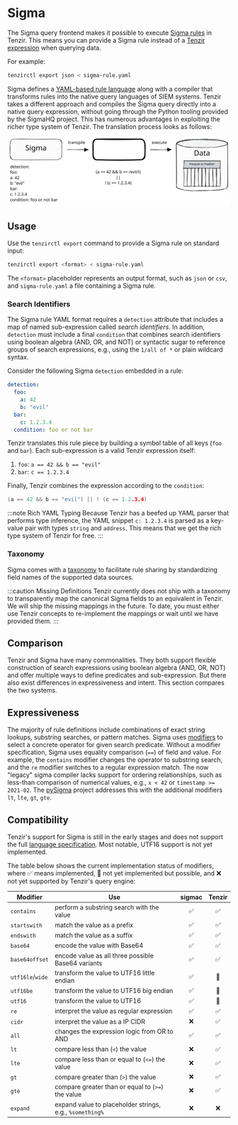 # Sigma

The Sigma query frontend makes it possible to execute [Sigma
rules](https://github.com/SigmaHQ/sigma) in Tenzir. This means you can provide a
Sigma rule instead of a [Tenzir expression](../expressions.md) when querying
data.

For example:

```bash
tenzirctl export json < sigma-rule.yaml
```

Sigma defines a [YAML-based rule language][sigma-spec] along with a compiler
that transforms rules into the native query languages of SIEM systems. Tenzir
takes a different approach and compiles the Sigma query directly into a native
query expression, without going through the Python tooling provided by the
SigmaHQ project. This has numerous advantages in exploiting the richer type
system of Tenzir. The translation process looks as follows:

![Sigma Execution](sigma-execution.excalidraw.svg)

[sigma-spec]: https://sigmahq.github.io/sigma-specification/

## Usage

Use the `tenzirctl export` command to provide a Sigma rule on standard input:

```bash
tenzirctl export <format> < sigma-rule.yaml
```

The `<format>` placeholder represents an output format, such as `json` or `csv`,
and `sigma-rule.yaml` a file containing a Sigma rule.

### Search Identifiers

The Sigma rule YAML format requires a `detection` attribute that includes a map
of named sub-expression called *search identifiers*. In addition, `detection`
must include a final `condition` that combines search identifiers using boolean
algebra (AND, OR, and NOT) or syntactic sugar to reference groups of search
expressions, e.g., using the `1/all of *` or plain wildcard syntax.

Consider the following Sigma `detection` embedded in a rule:

```yaml
detection:
  foo:
    a: 42
    b: "evil"
  bar:
    c: 1.2.3.4
  condition: foo or not bar
```

Tenzir translates this rule piece by building a symbol table of all keys (`foo`
and `bar`). Each sub-expression is a valid Tenzir expression itself:

1. `foo`: `a == 42 && b == "evil"`
2. `bar`: `c == 1.2.3.4`

Finally, Tenzir combines the expression according to the `condition`:

```c
(a == 42 && b == "evil") || ! (c == 1.2.3.4)
```

:::note Rich YAML Typing
Because Tenzir has a beefed up YAML parser that performs type inference, the
YAML snippet `c: 1.2.3.4` is parsed as a key-value pair with types `string` and
`address`. This means that we get the rich type system of Tenzir for free.
:::

### Taxonomy

Sigma comes with a [taxonomy](https://github.com/SigmaHQ/sigma/wiki/Taxonomy) to
facilitate rule sharing by standardizing field names of the supported data
sources.

:::caution Missing Definitions
Tenzir currently does not ship with a taxonomy to transparently map the canonical
Sigma fields to an equivalent in Tenzir. We will ship the missing mappings in the
future. To date, you must either use Tenzir concepts to re-implement the mappings
or wait until we have provided them.
:::

## Comparison

Tenzir and Sigma have many commonalities. They both support flexible construction
of search expressions using boolean algebra (AND, OR, NOT) and offer multiple
ways to define predicates and sub-expression. But there also exist differences
in expressiveness and intent. This section compares the two systems.

## Expressiveness

The majority of rule definitions include combinations of exact string lookups,
substring searches, or pattern matches. Sigma uses
[modifiers](https://github.com/SigmaHQ/sigma/wiki/Specification#value-modifiers)
to select a concrete operator for given search predicate. Without a modifier
specification, Sigma uses equality comparison (`==`) of field and value. For
example, the `contains` modifier changes the operator to substring search, and
the `re` modifier switches to a regular expression match. The now "legacy" sigma
compiler lacks support for ordering relationships, such as less-than comparison
of numerical values, e.g., `x < 42` or `timestamp >= 2021-02`. The
[pySigma](https://github.com/SigmaHQ/pySigma) project addresses this with the
additional modifiers `lt`, `lte`, `gt`, `gte`.

## Compatibility

Tenzir's support for Sigma is still in the early stages and does not support the
full [language specification][sigma-spec]. Most notable, UTF16 support is not
yet implemented.

The table below shows the current implementation status of modifiers, where ✅
means implemented, 🚧 not yet implemented but possible, and ❌ not yet supported
by Tenzir's query engine:

|Modifier|Use|sigmac|Tenzir|
|--------|---|:----:|:--:|
|`contains`|perform a substring search with the value|✅|✅|
|`startswith`|match the value as a prefix|✅|✅|
|`endswith`|match the value as a suffix|✅|✅|
|`base64`|encode the value with Base64|✅|✅
|`base64offset`|encode value as all three possible Base64 variants|✅|✅
|`utf16le`/`wide`|transform the value to UTF16 little endian|✅|🚧
|`utf16be`|transform the value to UTF16 big endian|✅|🚧
|`utf16`|transform the value to UTF16|✅|🚧
|`re`|interpret the value as regular expression|✅|✅
|`cidr`|interpret the value as a IP CIDR|❌|✅
|`all`|changes the expression logic from OR to AND|✅|✅
|`lt`|compare less than (`<`) the value|❌|✅
|`lte`|compare less than or equal to (`<=`) the value|❌|✅
|`gt`|compare greater than (`>`) the value|❌|✅
|`gte`|compare greater than or equal to (`>=`) the value|❌|✅
|`expand`|expand value to placeholder strings, e.g., `%something%`|❌|❌
